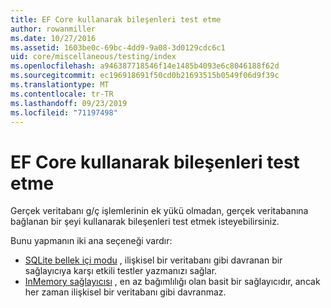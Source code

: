 ```yaml
---
title: EF Core kullanarak bileşenleri test etme
author: rowanmiller
ms.date: 10/27/2016
ms.assetid: 1603be0c-69bc-4dd9-9a08-3d0129cdc6c1
uid: core/miscellaneous/testing/index
ms.openlocfilehash: a946387718546f14e1485b4093e6c8046188f62d
ms.sourcegitcommit: ec196918691f50cd0b21693515b0549f06d9f39c
ms.translationtype: MT
ms.contentlocale: tr-TR
ms.lasthandoff: 09/23/2019
ms.locfileid: "71197498"
---
```

# <a name="testing-components-using-ef-core"></a>EF Core kullanarak bileşenleri test etme

Gerçek veritabanı g/ç işlemlerinin ek yükü olmadan, gerçek veritabanına bağlanan bir şeyi kullanarak bileşenleri test etmek isteyebilirsiniz.

Bunu yapmanın iki ana seçeneği vardır:
 * [SQLite bellek içi modu](sqlite.md) , ilişkisel bir veritabanı gibi davranan bir sağlayıcıya karşı etkili testler yazmanızı sağlar.
 * [InMemory sağlayıcısı](in-memory.md) , en az bağımlılığı olan basit bir sağlayıcıdır, ancak her zaman ilişkisel bir veritabanı gibi davranmaz.
